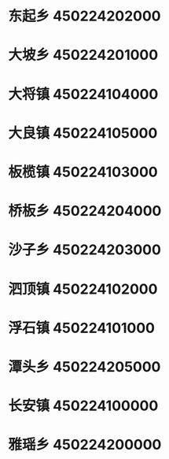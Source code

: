 # 东起乡 450224202000
# 大坡乡 450224201000
# 大将镇 450224104000
# 大良镇 450224105000
# 板榄镇 450224103000
# 桥板乡 450224204000
# 沙子乡 450224203000
# 泗顶镇 450224102000
# 浮石镇 450224101000
# 潭头乡 450224205000
# 长安镇 450224100000
# 雅瑶乡 450224200000
